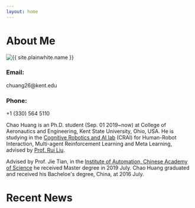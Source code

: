 ```yaml
---
layout: home
---
```

<h1> About Me </h1>
<section class="container">
  <img src="{{ "/assets/HC.jpg" | relative_url }}" alt="{{ site.plainwhite.name }}" class="center">
</section>

<h3> Email: </h3> chuang26@kent.edu
<h3> Phone: </h3> +1 (330) 564 5110

Chao Huang is an Ph.D. student (Sep. 01 2019~now) at College of Aeronautics and Engineering, Kent State University, Ohio, USA. He is studying in the [Cognitive Robotics and AI lab][Cognitive Robotics and AI lab] (CRAI) for Human-Robot Interaction, Multi-agent Reinforcement Learning and Meta Learning, advised by [Prof. Rui Liu][Prof. Rui Liu]. 

Advised by Prof. Jie Tian, in the [Institute of Automation, Chinese Academy of Science][Institute of Automation, Chinese Academy of Science] he received Master degree in 2019 July. Chao Huang graduated and received his Bacheloe's degree, China, at 2016 July.  

<h1> Recent News </h1>

[Cognitive Robotics and AI lab]: https://ruiliurobotics.weebly.com
[Prof. Rui Liu]: https://scholar.google.com/citations?user=wAEi6FUAAAAJ&hl=en&authuser=1
[Institute of Automation, Chinese Academy of Science]:http://www.ia.cas.cn
[BeiHang University]: https://www.buaa.edu.cn